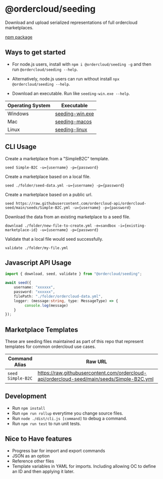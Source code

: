 # @ordercloud/seeding
Download and upload serialized representations of full ordercloud marketplaces. 

[npm package](https://www.npmjs.com/package/@ordercloud/seeding)

## Ways to get started

- For node.js users, install with `npm i @ordercloud/seeding -g` and then run `@ordercloud/seeding --help`.

- Alternatively, node.js users can run without install `npx @ordercloud/seeding --help`.

- Download an executable. Run like `seeding-win.exe --help`.

| Operating System | Executable |
| --- | --- |                                
| Windows | [seeding-win.exe](https://raw.githubusercontent.com/ordercloud-api/ordercloud-seed/main/exe/seeding-win.exe) |
| Mac | [seeding-macos](https://raw.githubusercontent.com/ordercloud-api/ordercloud-seed/main/exe/seeding-macos)  |
| Linux | [seeding-linux](https://raw.githubusercontent.com/ordercloud-api/ordercloud-seed/main/exe/seeding-linux) |


## CLI Usage 

Create a marketplace from a "SimpleB2C" template.
```
seed Simple-B2C -u={username} -p={password}
```

Create a marketplace based on a local file. 
```
seed ./folder/seed-data.yml -u={username} -p={password}
```

Create a marketplace based on a public url.
```
seed https://raw.githubusercontent.com/ordercloud-api/ordercloud-seed/main/seeds/Simple-B2C.yml -u={username} -p={password}
```

Download the data from an existing marketplace to a seed file.
```
download ./folder/new-file-to-create.yml -e=sandbox -i={existing-marketplace-id} -u={username} -p={password}
```

Validate that a local file would seed successfully. 
```
validate ./folder/my-file.yml
``` 

## Javascript API Usage

```typescript
import { download, seed, validate } from "@ordercloud/seeding";

await seed({
    username: "xxxxxx", 
    password: "xxxxxx", 
    filePath: "./folder/ordercloud-data.yml",
    logger: (message:string, type: MessageType) => {
         console.log(message)
    }
}); 
 ```

## Marketplace Templates

These are seeding files maintained as part of this repo that represent templates for common ordercloud use cases. 

| Command Alias | Raw URL |
| --- | --- |                                
| `seed Simple-B2C` | https://raw.githubusercontent.com/ordercloud-api/ordercloud-seed/main/seeds/Simple-B2C.yml |

## Development

- Run `npm install`
- Run `npm run rollup` everytime you change source files.
- Run `node ./dist/cli.js [command]` to debug a command.
- Run `npm run test` to run unit tests.


## Nice to Have features
- Progress bar for import and export commands
- JSON as an option
- Reference other files
- Template variables in YAML for imports. Including allowing OC to define an ID and then applying it later.

